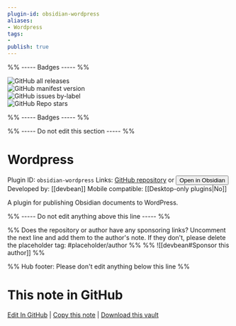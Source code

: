 ```yaml
---
plugin-id: obsidian-wordpress
aliases:
- Wordpress
tags: 
- 
publish: true
---
```


%% ----- Badges ----- %%

![GitHub all releases](https://img.shields.io/github/downloads/devbean/obsidian-wordpress/total?color=573E7A&logo=github&style=for-the-badge)   
![GitHub manifest version](https://img.shields.io/github/manifest-json/v/devbean/obsidian-wordpress?color=573E7A&logo=github&style=for-the-badge)   
![GitHub issues by-label](https://img.shields.io/github/issues/devbean/obsidian-wordpress/help%20wanted?color=573E7A&logo=github&style=for-the-badge)   
![GitHub Repo stars](https://img.shields.io/github/stars/devbean/obsidian-wordpress?color=573E7A&logo=github&style=for-the-badge)

%% ----- Badges ----- %%

%% ----- Do not edit this section ----- %%

# Wordpress

Plugin ID: `obsidian-wordpress`
Links: [GitHub repository](https://github.com/devbean/obsidian-wordpress) or [<button id=HH>Open in Obsidian</button>](obsidian://show-plugin?id=obsidian-wordpress)
Developed by: [[devbean]]
Mobile compatible: [[Desktop-only plugins|No]]

A plugin for publishing Obsidian documents to WordPress.

%% ----- Do not edit anything above this line ----- %% 

%% Does the repository or author have any sponsoring links? Uncomment the next line and add them to the author's note. If they don't, please delete the placeholder tag: #placeholder/author %%
%% ![[devbean#Sponsor this author]] %%

%% Hub footer: Please don't edit anything below this line %%

# This note in GitHub

<span class="git-footer">[Edit In GitHub](https://github.dev/obsidian-community/obsidian-hub/blob/main/02%20-%20Community%20Expansions/02.05%20All%20Community%20Expansions/Plugins/obsidian-wordpress.md "git-hub-edit-note") | [Copy this note](https://raw.githubusercontent.com/obsidian-community/obsidian-hub/main/02%20-%20Community%20Expansions/02.05%20All%20Community%20Expansions/Plugins/obsidian-wordpress.md "git-hub-copy-note") | [Download this vault](https://github.com/obsidian-community/obsidian-hub/archive/refs/heads/main.zip "git-hub-download-vault") </span>
